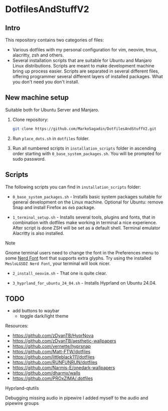 # DotfilesAndStuffV2

## Intro

This repository contains two categories of files:

- Various dotfiles with my personal configuration for vim, neovim, tmux,
  alacritty, zsh and others.
- Several installation scripts that are suitable for Ubuntu and Manjaro Linux
  distributions. Scripts are meant to make development machine bring up process
  easier. Scripts are separated in several different files, offering programmer
  several different layers of installed packages. What you don't need you don't
  install.

## New machine setup

Suitable both for Ubuntu Server and Manjaro.

1. Clone repository:

   ```bash
   git clone https://github.com/MarkoSagadin/DotfilesAndStuffV2.git
   ```

2. Run `place_dots.sh` in `dotfiles` folder.
3. Run all numbered scripts in `installation_scripts` folder in ascending order
   starting with `0_base_system_packages.sh`. You will be prompted for sudo
   password.

## Scripts

The following scripts you can find in `installation_scripts` folder:

- `0_base_system_packages.sh` - Installs basic system packages suitable for
  general development on the Linux machine. Optional for Ubuntu: remove Snap and
  install Firefox as `deb` package.

- `1_terminal_setup.sh` - Installs several tools, plugins and fonts, that in
  combination with dotfiles make working in terminal a nice experience. After
  script is done ZSH will be set as a default shell. Terminal emulator Alacritty
  is also installed.

<!-- prettier-ignore -->
> [!NOTE]
> Gnome terminal users need to change the font in the Preferences menu
> to some [Nerd Font] font that supports extra glyphs. Try using the installed
> `MesloLGSDZ Nerd Font`, your terminal will look nicer.

- `2_install_neovim.sh` - That one is quite clear.

- `3_hyprland_for_ubuntu_24_04.sh` - Installs Hyprland on Ubuntu 24.04.

[Nerd Font]: https://github.com/ryanoasis/nerd-fonts

## TODO

- add buttons to waybar
  - toggle dark/light theme

Resources:

- https://github.com/zDyanTB/HyprNova
- https://github.com/zDyanTB/aesthetic-wallpapers
- https://github.com/vernette/hyprsnap
- https://github.com/Matt-FTW/dotfiles
- https://github.com/littleblack111/dotfiles
- https://github.com/RUNFUNRUN/dotfiles
- https://github.com/Narmis-E/onedark-wallpapers
- https://github.com/dharmx/walls
- https://github.com/PROxZIMA/.dotfiles

Hyprland-qtutils

Debugging missing audio in pipewire I added myself to the audio and pipewire
groups
